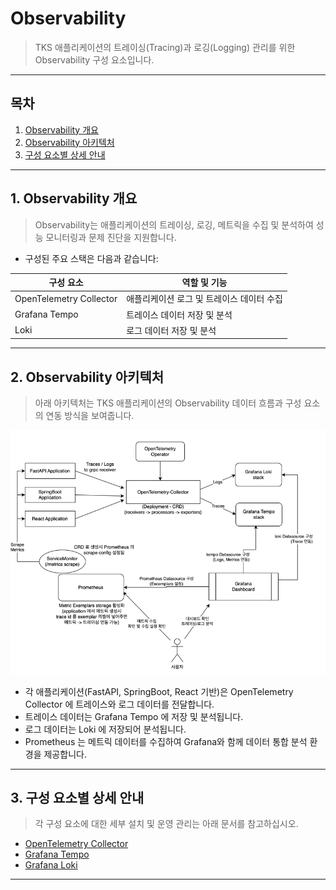 # Observability

> TKS 애플리케이션의 트레이싱(Tracing)과 로깅(Logging) 관리를 위한 Observability 구성 요소입니다.

---

## 목차

1. [Observability 개요](#1-observability-개요)
2. [Observability 아키텍처](#2-observability-아키텍처)
3. [구성 요소별 상세 안내](#3-구성-요소별-상세-안내)

---

## 1. Observability 개요

> Observability는 애플리케이션의 트레이싱, 로깅, 메트릭을 수집 및 분석하여 성능 모니터링과 문제 진단을 지원합니다.

- 구성된 주요 스택은 다음과 같습니다:

| 구성 요소                 | 역할 및 기능                          |
|------------------------|-----------------------------------|
| OpenTelemetry Collector | 애플리케이션 로그 및 트레이스 데이터 수집 |
| Grafana Tempo          | 트레이스 데이터 저장 및 분석             |
| Loki                   | 로그 데이터 저장 및 분석                |

---

## 2. Observability 아키텍처

> 아래 아키텍처는 TKS 애플리케이션의 Observability 데이터 흐름과 구성 요소의 연동 방식을 보여줍니다.

![](img/observability.png)

- 각 애플리케이션(FastAPI, SpringBoot, React 기반)은 OpenTelemetry Collector 에 트레이스와 로그 데이터를 전달합니다.
- 트레이스 데이터는 Grafana Tempo 에 저장 및 분석됩니다.
- 로그 데이터는 Loki 에 저장되어 분석됩니다.
- Prometheus 는 메트릭 데이터를 수집하여 Grafana와 함께 데이터 통합 분석 환경을 제공합니다.

---

## 3. 구성 요소별 상세 안내

> 각 구성 요소에 대한 세부 설치 및 운영 관리는 아래 문서를 참고하십시오.

- [OpenTelemetry Collector](opentelemetry_collector.md)
- [Grafana Tempo](tempo.md)
- [Grafana Loki](loki.md)

---


